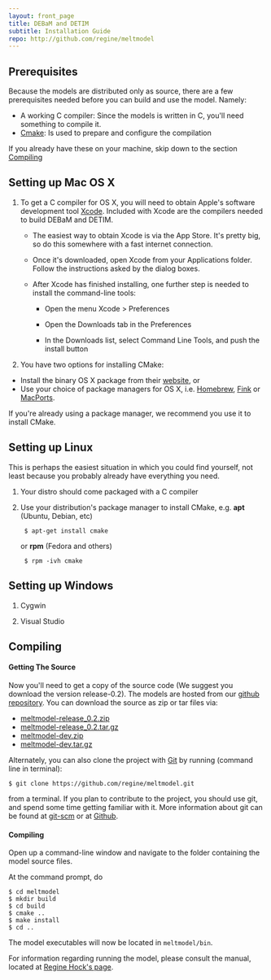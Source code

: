 ```yaml
---
layout: front_page 
title: DEBaM and DETIM
subtitle: Installation Guide
repo: http://github.com/regine/meltmodel
---
```



Prerequisites
-------------
Because the models are distributed only as source, there are a few
prerequisites needed before you can build and use the model. Namely:

* A working C compiler: Since the models is written in C, you'll need
    something to compile it.
* [Cmake](http://www.cmake.org): Is used to prepare and configure the compilation 

If you already have these on your machine, skip down to the section 
[Compiling](#compiling)


Setting up Mac OS X
---------------

1. To get a C compiler for OS X, you will need to obtain 
Apple's software development tool [Xcode](https://developer.apple.com/xcode/).
Included with Xcode are the compilers needed to build DEBaM and DETIM.
    
    * The easiest way to obtain Xcode is via the App Store. It's pretty big,
    so do this somewhere with a fast internet connection. 

    * Once it's downloaded, open Xcode from your Applications folder.
    Follow the instructions asked by the dialog boxes.

    * After Xcode has finished installing, one further step is needed to install
    the command-line tools:

        - Open the menu Xcode > Preferences
        
        - Open the Downloads tab in the Preferences
        
        - In the Downloads list, select Command Line Tools, and push the
        install button
         

2. You have two options for installing CMake: 

* Install the binary OS X package from their
 [website](http://www.cmake.org/cmake/resources/software.html),
or 
* Use your choice of package managers for OS X, i.e. [Homebrew](http://mxcl.github.com/homebrew/),
[Fink](http://www.finkproject.org/) or [MacPorts](http://www.macports.org/).

If you're already using a package manager, we recommend you use it to install
CMake.


Setting up Linux
----------------
This is perhaps the easiest situation in which you could find yourself,
not least because you probably already have everything you need.

1. Your distro should come packaged with a C compiler
2. Use your distribution's package manager to install CMake, e.g. __apt__ 
(Ubuntu, Debian, etc)

        $ apt-get install cmake

    or __rpm__ (Fedora and others)
        
        $ rpm -ivh cmake

Setting up Windows
---------------------------
1. Cygwin

2. Visual Studio


Compiling
---------

#### Getting The Source

Now you'll need to get a copy of the source code (We suggest you download the version release-0.2). 
The models are hosted from our [github repository]({{%page.repo%}}).
You can download the source as zip or tar files via:
-   [meltmodel-release\_0.2.zip]({{%page.repo%}}/zipball/release_0.2)
-   [meltmodel-release\_0.2.tar.gz]({{%page.repo%}}/tarball/release_0.2)
-   [meltmodel-dev.zip]({{%page.repo%}}/zipball/dev)
-   [meltmodel-dev.tar.gz]({{%page.repo%}}/tarball/dev)

Alternately, you can also clone the project with [Git](http://git-scm.com) by
running (command line in terminal):

    $ git clone https://github.com/regine/meltmodel.git

from a terminal. If you plan to contribute to the
project, you should use git, and spend some time getting
familiar with it. More information about git can be
found at [git-scm](http://git-scm.com/) or at 
[Github](http://help.github.com/articles/).


#### Compiling

Open up a command-line window and navigate to the folder containing the 
model source files.

At the command prompt, do

    $ cd meltmodel
    $ mkdir build
    $ cd build
    $ cmake ..
    $ make install
    $ cd ..

The model executables will now be located in ```meltmodel/bin```.

For information regarding running the model, please consult
the manual, located at [Regine Hock's page](http://gi.alaska.edu/~regine/meltmodel).

